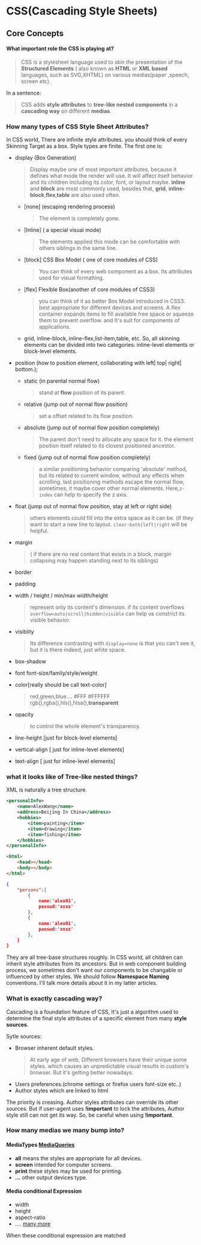 # CSS(Cascading Style Sheets)

## Core Concepts

#### What important role the CSS is playing at?

> CSS is a stylesheet language used to *skin* the presentation of the **Structured Elements** ( also known as **HTML** or **XML based** languages, such as SVG,XHTML) on various medias(paper ,speech, screen etc).

In a sentence:
> CSS adds **style attributes** to **tree-like nested components** in a **cascading way** on different **medias**.

### How many types of CSS Style Sheet Attributes?

In CSS world, There are infinite style attributes. you should think of every Skinning Target as a box. Style types are finite. The first one is:

* display (Box Generation)
    > Display maybe one of most important attributes, because it defines what mode the render will use. It will affect itself behavior and its children including its color, font, or layout maybe. **inline** and **block** are most commonly used, besides that, **grid**, **inline-block**,**flex**,**table** are also used often.
        
    * [none] (escaping rendering process)
        > The element is completely gone.
    * [Inline] ( a special visual mode)
        > The elements applied this mode can be comfortable with others siblings in the same line.

    * [block] CSS Box Model ( one of core modules of CSS)
        > You can think of every web component as a box. Its attributes used for visual formatting.
    * [flex] Flexible Box(another of core modules of CSS3)
        > you can think of it as better Box Model introduced in CSS3. best appropriate for different devices and screens. A flex container expands items to fill available free space or squeeze them to prevent overflow. and It's suit for components of applications.
    * grid, inline-block, inline-flex,list-item,table, etc. So, all skinning elements can be divided  into two categories: inline-level elements or block-level elements.

* position (how to position element, collaborating with left| top| right| bottom.);
    * static (in parental normal flow)
        >stand at **flow** position of its parent.
    * relative (jump out of normal flow position)     
        >set a offset related to its flow position.
    * absolute (jump out of normal flow position completely)
        > The parent don't need to allocate any space for it. the element position itself related to its closest positioned ancestor. 
    * fixed (jump out of normal flow position completely)
        > a similar positioning behavior comparing 'absolute' method, but its related to current window, without any effects when scrolling.
        > last positioning methods escape the normal flow, sometimes, it maybe cover other normal elements. Here,`z-index` can help to specify the z axis.

* float (jump out of normal flow position, stay at left or right side)
    > others elements could fill into the extra space as it can be. (if they want to start a new line to layout. `clear:both|left|right` will be helpful.

* margin 
    >( if there are no real content that exists in a block, margin collapsing may happen standing next to its siblings)
     
* border
* padding
* width / height / min/max width/height
    > represent only its content's dimension. if its content overflows `overflow=auto|scroll|hidden|visible` can help us constrict its visible behavior.
* visiblity
    > Its difference contrasting with `display=none` is that you can't see it, but it is there indeed, just white space.

* box-shadow
* font font-size/family/style/weight
* color[really should be call text-color]
    > red,green,blue.... #FFF #FFFFFF rgb(),rgba(),hls(),hlsa(),**transparent**
* opacity
    > to control the whole element's transparency.
* line-height [just for block-level elements]
* vertical-align [ just for inline-level elements]
* text-align [ just for inline-level elements]

### what it looks like of Tree-like nested things?
XML is naturally a tree structure.
```xml
<personalInfo>
    <name>AlexWang</name>
    <address>Beijing In China</address>
    <hobbies>
        <item>painting</item>
        <item>drawing</item>
        <item>fishing</item>
    </hobbies>
</personalInfo>
```
```html
<html>
    <head></head>
    <body></body>
</html>
```
```JSON
{
    "persons":[
        {
            name:'alex01',
            passwd:'xxxx'
        },
        {
            name:'alex01',
            passwd:'xxxx'
        },
    }
}
```
They are all tree-base structures roughly. In CSS world, all children can inherit style attributes from its ancestors. But in web component building process, we sometimes don't want our components to be changable or influenced by other styles. We should follow **Namespace Naming** conventions. I'll talk more details about it in my latter articles.

### What is exactly cascading way?
Cascading is a foundation feature of CSS, It's just a algorithm used to determine the final style attributes of a specific element from many **style sources**.

Sytle sources:

* Browser inherent default styles.
    > At early age of web, Different browsers have their unique some styles. which causes an unpredictable visual results in custom's browser. But it's getting better nowadays.
* Users preferences.(chrome settings or firefox users font-size etc..)
* Author styles which are linked to html

The priority is creasing. Author styles attributes can override its other sources. But if user-agent uses **!important** to lock the attributes, Author style still can not get its way. So, be careful when using **!important**.


### How many medias we many bump into?

#### MediaTypes [MediaQueries](http://dev.w3.org/csswg/mediaqueries)

* **all** means the styles are appropriate for all devices.
* **screen** intended for computer screens.
* **print** these styles may be used for printing.
* **...** other output devices type.

#### Media conditional Expression 
* width
* height
* aspect-ratio
* .... [many more](http://dev.w3.org/csswg/mediaqueries/#mq-features)

When these conditional expression are matched 